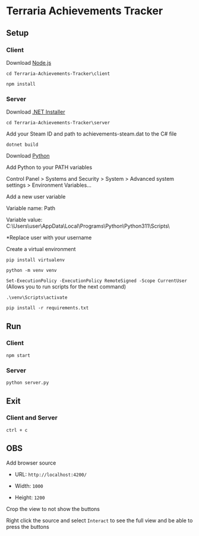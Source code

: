 # Terraria Achievements Tracker

## Setup

### Client

Download [Node.js](https://nodejs.org/en/download)

`cd Terraria-Achievements-Tracker\client`

`npm install`

### Server

Download [.NET Installer](https://dotnet.microsoft.com/en-us/download/dotnet/7.0)

`cd Terraria-Achievements-Tracker\server`

Add your Steam ID and path to achievements-steam.dat to the C# file

`dotnet build`

Download [Python](https://www.python.org/downloads/)

Add Python to your PATH variables

Control Panel > Systems and Security > System > Advanced system settings > Environment Variables...

Add a new user variable

Variable name: Path

Variable value: C:\Users\user\AppData\Local\Programs\Python\Python311\Scripts\

*Replace user with your username

Create a virtual environment

`pip install virtualenv`

`python -m venv venv`

`Set-ExecutionPolicy -ExecutionPolicy RemoteSigned -Scope CurrentUser` (Allows you to run scripts for the next command)

`.\venv\Scripts\activate`

`pip install -r requirements.txt`

## Run

### Client
`npm start`

### Server
`python server.py`

## Exit

### Client and Server
`ctrl + c`


## OBS

Add browser source

- URL: `http://localhost:4200/`

- Width: `1000`

- Height: `1200`

Crop the view to not show the buttons

Right click the source and select `Interact` to see the full view and be able to press the buttons